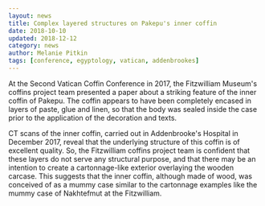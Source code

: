 ```yaml
---
layout: news
title: Complex layered structures on Pakepu's inner coffin
date: 2018-10-10
updated: 2018-12-12
category: news
author: Melanie Pitkin
tags: [conference, egyptology, vatican, addenbrookes]
---
```


At the Second Vatican Coffin Conference in 2017, the Fitzwilliam Museum's coffins project team presented a paper about a
striking feature of the inner coffin of Pakepu. The coffin appears to have been completely encased in layers of paste, 
glue and linen, so that the body was sealed inside the case prior to the application of the decoration and texts. 

CT scans of the inner coffin, carried out in Addenbrooke's Hospital in December 2017, reveal that the underlying structure 
of this coffin is of excellent quality. So, the Fitzwilliam coffins project team is confident that these layers do not 
serve any structural purpose, and that there may be an intention to create a cartonnage-like exterior overlaying the 
wooden carcase. This suggests that the inner coffin, although made of wood, was conceived of as a mummy case similar to 
the cartonnage examples like the mummy case of Nakhtefmut at the Fitzwilliam.